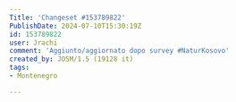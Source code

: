 ```yaml
---
Title: 'Changeset #153789822'
PublishDate: 2024-07-10T15:30:19Z
id: 153789822
user: Jrachi
comment: 'Aggiunto/aggiornato dopo survey #NaturKosovo'
created_by: JOSM/1.5 (19128 it)
tags:
- Montenegro

---
```

